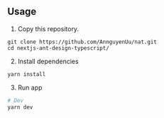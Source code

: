 ## Usage
1. Copy this repository.
```
git clone https://github.com/AnnguyenUu/nat.git
cd nextjs-ant-design-typescript/
```
2. Install dependencies
```
yarn install
```

3. Run app
``` bash
# Dev
yarn dev

